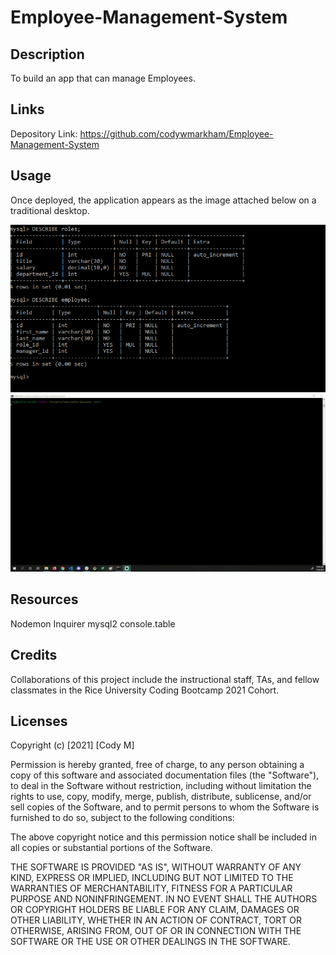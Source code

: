 # Employee-Management-System


## Description

To build an app that can manage Employees.

## Links

Depository Link: https://github.com/codywmarkham/Employee-Management-System

## Usage

Once deployed, the application appears as the image attached below on a traditional desktop.

![Explantion Image](https://github.com/codywmarkham/Employee-Management-System/blob/main/assests/images/example1.PNG)
![caption](https://github.com/codywmarkham/Employee-Management-System/blob/main/assests/images/example.gif)

## Resources

Nodemon
Inquirer
mysql2
console.table

## Credits

Collaborations of this project include the instructional staff, TAs, and fellow classmates in the Rice University Coding Bootcamp 2021 Cohort.

## Licenses

Copyright (c) [2021] [Cody M]

Permission is hereby granted, free of charge, to any person obtaining a copy of this software and associated documentation files (the "Software"), to deal in the Software without restriction, including without limitation the rights to use, copy, modify, merge, publish, distribute, sublicense, and/or sell copies of the Software, and to permit persons to whom the Software is furnished to do so, subject to the following conditions:

The above copyright notice and this permission notice shall be included in all copies or substantial portions of the Software.

THE SOFTWARE IS PROVIDED "AS IS", WITHOUT WARRANTY OF ANY KIND, EXPRESS OR IMPLIED, INCLUDING BUT NOT LIMITED TO THE WARRANTIES OF MERCHANTABILITY, FITNESS FOR A PARTICULAR PURPOSE AND NONINFRINGEMENT. IN NO EVENT SHALL THE AUTHORS OR COPYRIGHT HOLDERS BE LIABLE FOR ANY CLAIM, DAMAGES OR OTHER LIABILITY, WHETHER IN AN ACTION OF CONTRACT, TORT OR OTHERWISE, ARISING FROM, OUT OF OR IN CONNECTION WITH THE SOFTWARE OR THE USE OR OTHER DEALINGS IN THE SOFTWARE.


